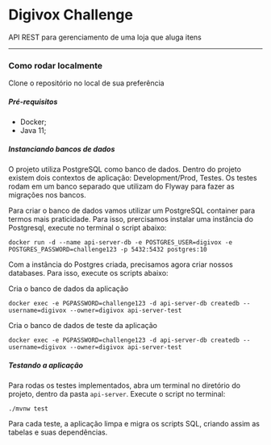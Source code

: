 # Digivox Challenge
API REST para gerenciamento de uma loja que aluga itens

___

### Como rodar localmente

Clone o repositório no local de sua preferência

##### Pré-requisitos

- Docker;
- Java 11;

##### Instanciando bancos de dados
O projeto utiliza PostgreSQL como banco de dados. Dentro do projeto existem dois contextos de aplicação: Development/Prod, Testes.
Os testes rodam em um banco separado que utilizam do Flyway para fazer as migrações nos bancos.

Para criar o banco de dados vamos utilizar um PostgreSQL container para termos mais praticidade. Para isso, prercisamos instalar uma instância do Postgresql, execute no terminal o script abaixo:
```
docker run -d --name api-server-db -e POSTGRES_USER=digivox -e POSTGRES_PASSWORD=challenge123 -p 5432:5432 postgres:10
```

Com a instância do Postgres criada, precisamos agora criar nossos databases. Para isso, execute os scripts abaixo:

Cria o banco de dados da aplicação
```
docker exec -e PGPASSWORD=challenge123 -d api-server-db createdb --username=digivox --owner=digivox api-server-test 
```

Cria o banco de dados de teste da aplicação

```
docker exec -e PGPASSWORD=challenge123 -d api-server-db createdb --username=digivox --owner=digivox api-server-test 
```

##### Testando a aplicação

Para rodas os testes implementados, abra um terminal no diretório do projeto, dentro da pasta `api-server`.
Execute o script no terminal:

```
./mvnw test
```

Para cada teste, a aplicação limpa e migra os scripts SQL, criando assim as tabelas e suas dependências.